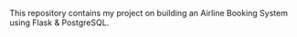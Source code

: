 This repository contains my project on building an Airline Booking System using Flask & PostgreSQL.
